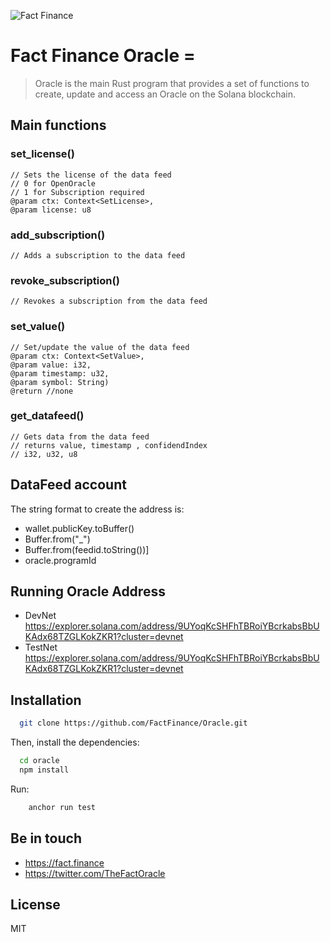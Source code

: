 ![Fact Finance](https://fact.finance/_next/static/media/Logo.446023b4.svg)

# Fact Finance Oracle =

> Oracle is the main Rust program that provides a set of functions to create, update and access an Oracle  on the Solana blockchain.

## Main functions

### set_license()
    // Sets the license of the data feed
    // 0 for OpenOracle
    // 1 for Subscription required
    @param ctx: Context<SetLicense>, 
    @param license: u8

### add_subscription()
    // Adds a subscription to the data feed
    
### revoke_subscription()
    // Revokes a subscription from the data feed

### set_value()
    // Set/update the value of the data feed
    @param ctx: Context<SetValue>, 
    @param value: i32, 
    @param timestamp: u32, 
    @param symbol: String) 
    @return //none

### get_datafeed()
    // Gets data from the data feed
    // returns value, timestamp , confidendIndex
    // i32, u32, u8

## DataFeed account
The string format to create the address is:
  - wallet.publicKey.toBuffer()
  - Buffer.from("_")
  - Buffer.from(feedid.toString())]
  - oracle.programId

## Running Oracle Address
  - DevNet https://explorer.solana.com/address/9UYoqKcSHFhTBRoiYBcrkabsBbUKAdx68TZGLKokZKR1?cluster=devnet
  - TestNet https://explorer.solana.com/address/9UYoqKcSHFhTBRoiYBcrkabsBbUKAdx68TZGLKokZKR1?cluster=devnet
    
## Installation

```bash
  git clone https://github.com/FactFinance/Oracle.git
```

Then, install the dependencies:

```bash
  cd oracle
  npm install
```


Run:

```bash
    anchor run test
```

## Be in touch
  - https://fact.finance
  - https://twitter.com/TheFactOracle

## License

MIT
